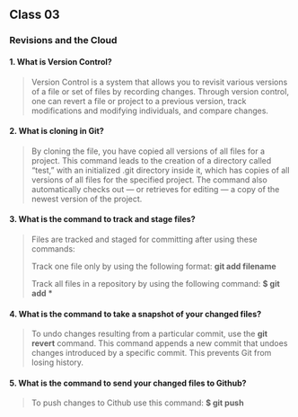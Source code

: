 ## Class 03

### Revisions and the Cloud

#### 1. What is Version Control?

> Version Control is a system that allows you to revisit various versions of a file or set of files by recording changes. Through version control, one can revert a file or project to a previous version, track modifications and modifying individuals, and compare changes.

#### 2. What is cloning in Git?

> By cloning the file, you have copied all versions of all files for a project. This command leads to the creation of a directory called “test,” with an initialized .git directory inside it, which has copies of all versions of all files for the specified project. The command also automatically checks out — or retrieves for editing — a copy of the newest version of the project.

#### 3. What is the command to track and stage files?

> Files are tracked and staged for committing after using these commands:
>
> Track one file only by using the following format: **git add filename**
>
> Track all files in a repository by using the following command: __$ git add *__

#### 4. What is the command to take a snapshot of your changed files?

> To undo changes resulting from a particular commit, use the __git revert__ command. This command appends a new commit that undoes changes introduced by a specific commit. This prevents Git from losing history.

#### 5. What is the command to send your changed files to Github?

> To push changes to Cithub use this command: __$ git push__

